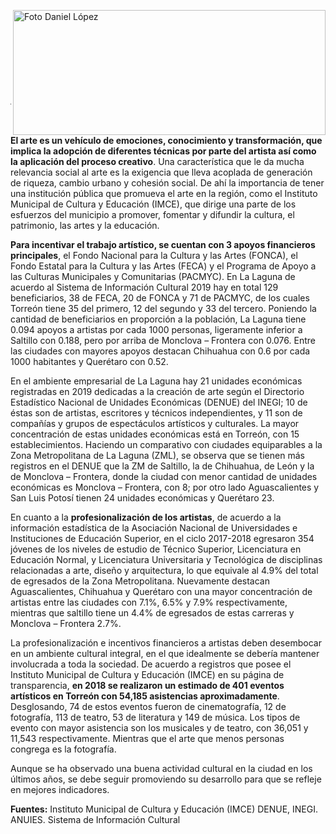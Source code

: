<p>
   <a title="ir a Otras Publicaciones" href="http://www.trcimplan.gob.mx/autores/daniel-alejandro-lopez-murga.html"><img class="img-responsive contenido-imagen" src="../imagenes/128/lic-daniel-alejandro-lopez-murga-top2.png" align="right" alt="Foto Daniel López" width="500" height="200"></a>

</p>

</br></br></br></br></br></br></br></br>

---

**El arte es un vehículo de emociones, conocimiento y transformación, que implica la adopción de diferentes técnicas por parte del artista así como la aplicación del proceso creativo**. Una característica que le da mucha relevancia social al arte es la exigencia que lleva acoplada de generación de riqueza, cambio urbano y cohesión social. De ahí la importancia de tener una institución pública que promueva el arte en la región, como el Instituto Municipal de Cultura y Educación (IMCE), que dirige una parte de los esfuerzos del municipio a promover, fomentar y difundir la cultura, el patrimonio, las artes y la educación.

**Para incentivar el trabajo artístico, se cuentan con 3 apoyos financieros principales**, el Fondo Nacional para la Cultura y las Artes (FONCA), el Fondo Estatal para la Cultura y las Artes (FECA) y el Programa de Apoyo a las Culturas Municipales y Comunitarias (PACMYC). En La Laguna de acuerdo al Sistema de Información Cultural 2019 hay en total 129 beneficiarios, 38 de FECA, 20 de FONCA y 71 de PACMYC, de los cuales Torreón tiene 35 del primero, 12 del segundo y 33 del tercero. Poniendo la cantidad de beneficiarios en proporción a la población, La Laguna tiene 0.094 apoyos a artistas por cada 1000 personas, ligeramente inferior a Saltillo con 0.188, pero por arriba de Monclova – Frontera con 0.076. Entre las ciudades con mayores apoyos destacan Chihuahua con 0.6 por cada 1000 habitantes y Querétaro con 0.52.

En el ambiente empresarial de La Laguna hay 21 unidades económicas registradas en 2019 dedicadas a la creación de arte según el Directorio Estadístico Nacional de Unidades Económicas (DENUE) del INEGI; 10 de éstas son de artistas, escritores y técnicos independientes, y 11 son de compañías y grupos de espectáculos artísticos y culturales. La mayor concentración de estas unidades económicas está en Torreón, con 15 establecimientos. Haciendo un comparativo con ciudades equiparables a la Zona Metropolitana de La Laguna (ZML), se observa que se tienen más registros en el DENUE que la ZM de Saltillo, la de Chihuahua, de León y la de Monclova – Frontera, donde la ciudad con menor cantidad de unidades económicas es Monclova – Frontera, con 8; por otro lado Aguascalientes y San Luis Potosí tienen 24 unidades económicas y Querétaro 23.

En cuanto a la **profesionalización de los artistas**, de acuerdo a la información estadística de la Asociación Nacional de Universidades e Instituciones de Educación Superior, en el ciclo 2017-2018 egresaron 354 jóvenes de los niveles de estudio de Técnico Superior, Licenciatura en Educación Normal, y Licenciatura Universitaria y Tecnológica de disciplinas relacionadas a arte, diseño y arquitectura, lo que equivale al 4.9% del total de egresados de la Zona Metropolitana.  Nuevamente destacan Aguascalientes, Chihuahua y Querétaro con una mayor concentración de artistas entre las ciudades con 7.1%, 6.5% y 7.9% respectivamente, mientras que saltillo tiene un 4.4% de egresados de estas carreras y Monclova – Frontera 2.7%.

La profesionalización e incentivos financieros a artistas deben desembocar en un ambiente cultural integral, en el que idealmente se debería mantener involucrada a toda la sociedad. De acuerdo a registros que posee el Instituto Municipal de Cultura y Educación (IMCE) en su página de transparencia, **en 2018 se realizaron un estimado de 401 eventos artísticos en Torreón con 54,185 asistencias aproximadamente**. Desglosando, 74 de estos eventos fueron de cinematografía, 12 de fotografía, 113 de teatro, 53 de literatura y 149 de música. Los tipos de evento con mayor asistencia son los musicales y de teatro, con 36,051 y 11,543 respectivamente. Mientras que el arte que menos personas congrega es la fotografía.

Aunque se ha observado una buena actividad cultural en la ciudad en los últimos años, se debe seguir promoviendo su desarrollo para que se refleje en mejores indicadores.


**Fuentes:**
Instituto Municipal de Cultura y Educación (IMCE)
DENUE, INEGI.
ANUIES.
Sistema de Información Cultural
</br>
